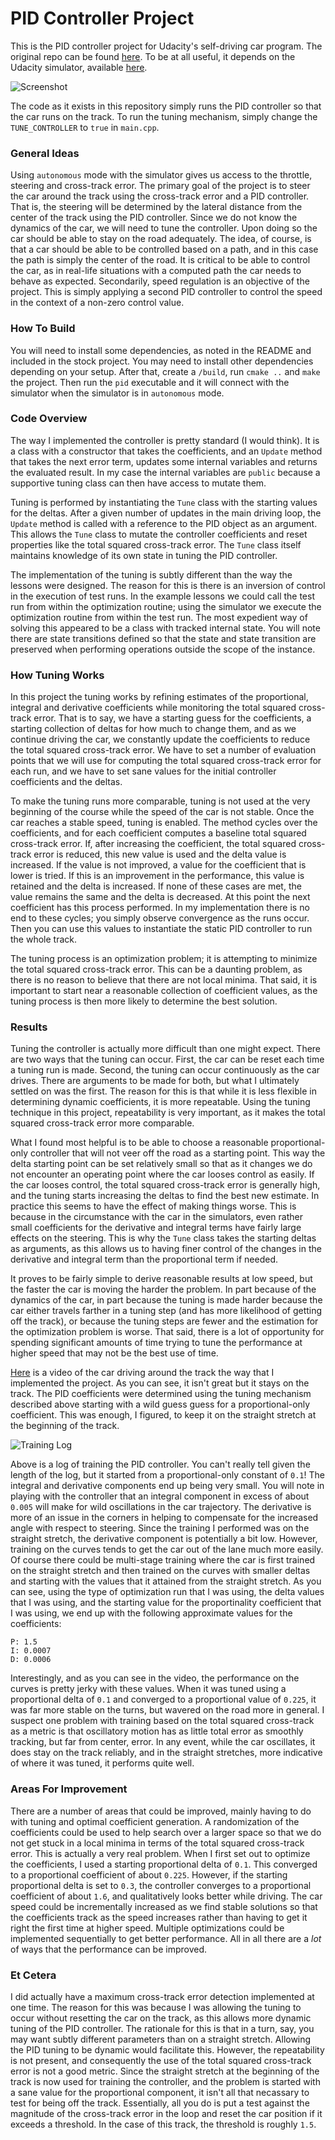 # PID Controller Project

This is the PID controller project for Udacity's self-driving car
program.  The original repo can be found 
[here](https://github.com/udacity/CarND-PID-Control-Project). To 
be at all useful, it depends on the Udacity simulator, available 
[here](https://github.com/udacity/CarND-PID-Control-Project/releases).  

![Screenshot](images/ScreenShot.png)

The code as it exists in this repository simply runs the PID
controller so that the car runs on the track.  To run the 
tuning mechanism, simply change the `TUNE_CONTROLLER` to `true` in 
`main.cpp`.



### General Ideas

Using `autonomous` mode with the simulator gives us access to 
the throttle, steering and cross-track error.  The primary goal
of the project is to steer the car around the track using the 
cross-track error and a PID controller.  That is, the steering 
will be determined by the lateral distance from the center
of the track using the PID controller.  Since we do not know
the dynamics of the car, we will need to tune the controller.  Upon doing
so the car should be able to stay on the road adequately.  The
idea, of course, is that a car should be able to be controlled
based on a path, and in this case the path is simply the center of
the road.  It is critical to be able to control the car, as in
real-life situations with a computed path the car needs to behave
as expected.  Secondarily, speed regulation is an objective of 
the project.  This is simply applying a second PID controller
to control the speed in the context of a non-zero control value.



### How To Build

You will need to install some dependencies, as noted in the README 
and included in the stock project.  You may need to install other dependencies 
depending on your setup.  After that, create a `/build`, run `cmake ..` 
and `make` the project.  Then run the `pid` executable 
and it will connect with the simulator when the simulator is in 
`autonomous` mode.



### Code Overview

The way I implemented the controller is pretty standard (I would
think).  It is a class with a constructor that takes the 
coefficients, and an `Update` method that takes the next error
term, updates some internal variables and returns the 
evaluated result.  In my case the internal variables are `public`
because a supportive tuning class can then have access to mutate
them.

Tuning is performed by instantiating the `Tune` class with the 
starting values for the deltas.  After a given number of updates
in the main driving loop, the `Update` method is called with a
reference to the PID object as an argument.  This allows the 
`Tune` class to mutate the controller coefficients and reset
properties like the total squared cross-track error.  The `Tune`
class itself maintains knowledge of its own state in tuning the
PID controller.  

The implementation of the tuning is subtly different than the
way the lessons were designed.  The reason for this is there is
an inversion of control in the execution of test runs. In the 
example lessons we could call the test run from within the
optimization routine; using the simulator we execute the 
optimization routine from within the test run.  The most 
expedient way of solving this appeared to be a class with tracked
internal state.  You will note there are state transitions
defined so that the state and state transition are preserved
when performing operations outside the scope of the instance.



### How Tuning Works

In this project the tuning works by refining estimates of the proportional,
integral and derivative coefficients while monitoring the total squared 
cross-track error.  That is to say, we have a starting guess for the
coefficients, a starting collection of deltas for how much to change them,
and as we continue driving the car, we constantly update the coefficients
to reduce the total squared cross-track error.  We have to set a number
of evaluation points that we will use for computing the total squared
cross-track error for each run, and we have to set sane values for the 
initial controller coefficients and the deltas.  

To make the tuning runs more comparable, tuning is not used at the 
very beginning of the course while the speed of the car is not 
stable.  Once the car reaches a stable speed, tuning is enabled.  The
method cycles over the coefficients, and for each coefficient computes
a baseline total squared cross-track error.  If, after increasing the 
coefficient, the total squared cross-track error is reduced, this new value
is used and the delta value is increased.  If the value is not improved,
a value for the coefficient that is lower is tried.  If this is an 
improvement in the performance, this value is retained and the delta is 
increased.  If none of these cases are met, the value remains the same 
and the delta is decreased.  At this point the next coefficient has this
process performed.  In my implementation there is no end to these cycles;
you simply observe convergence as the runs occur.  Then you can use
this values to instantiate the static PID controller to run the whole
track.

The tuning process is an optimization problem; it is 
attempting to minimize the total squared cross-track error.  This can 
be a daunting problem, as there is no reason to believe that there are 
not local minima.  That said, it is important to start near a reasonable
collection of coefficient values, as the tuning process is then
more likely to determine the best solution.



### Results

Tuning the controller is actually more difficult than one
might expect. There are two ways that the tuning can occur.  First,
the car can be reset each time a tuning run is made.  Second, 
the tuning can occur continuously as the car drives.  There are
arguments to be made for both, but what I ultimately settled on
was the first.  The reason for this is that while it is less
flexible in determining dynamic coefficients, it is more 
repeatable.  Using the tuning technique in this project, 
repeatability is very important, as it makes the total squared
cross-track error more comparable.

What I found most helpful is to be able to choose a reasonable 
proportional-only controller that will not veer off the road as a 
starting point.  This way the delta starting point can be set relatively
small so that as it changes we do not encounter an operating point
where the car looses control as easily.  If the car looses control, 
the total squared cross-track error is generally high, and the tuning
starts increasing the deltas to find the best new estimate.  In 
practice this seems to have the effect of making things worse.  This
is because in the circumstance with the car in the simulators, even
rather small coefficients for the derivative and integral terms 
have fairly large effects on the steering.  This is why the `Tune`
class takes the starting deltas as arguments, as this allows us to
having finer control of the changes in the derivative and integral
term than the proportional term if needed.

It proves to be fairly simple to derive reasonable results at low
speed, but the faster the car is moving the harder the problem.  In
part because of the dynamics of the car, in part because the tuning
is made harder because the car either travels farther in a tuning 
step (and has more likelihood of getting off the track), or because
the tuning steps are fewer and the estimation for the optimization
problem is worse.  That said, there is a lot of opportunity for 
spending significant amounts of time trying to tune the performance 
at higher speed that may not be the best use of time.

[Here](https://youtu.be/f0BUGRaUlqM) is a video of the car driving around the track the way
that I implemented the project.  As you can see, it isn't great 
but it stays on the track.  The PID coefficients were determined
using the tuning mechanism described above starting with a wild guess
guess for a proportional-only coefficient.  This was enough, I 
figured, to keep it on the straight stretch at the beginning of the
track.

![Training Log](images/TrainingLog.png)

Above is a log of training the PID controller.  You can't really 
tell given the length of the log, but it started from a 
proportional-only constant of `0.1`!  The integral and 
derivative components end up being very small.  You will note in
playing with the controller that an integral component in 
excess of about `0.005` will make for wild oscillations
in the car trajectory.  The derivative is more of an issue
in the corners in helping to compensate for the increased
angle with respect to steering.  Since the training I performed
was on the straight stretch, the derivative component is potentially
a bit low.  However, training on the curves tends to get 
the car out of the lane much more easily.  Of course
there could be multi-stage training where the car is first
trained on the straight stretch and then trained on the
curves with smaller deltas and starting with the values that 
it attained from the straight stretch.  As you can see, using 
the type of optimization run that I was using, the delta values
that I was using, and the starting value for the proportinality
coefficient that I was using, we end up with the following 
approximate values for the coefficients:

```
P: 1.5
I: 0.0007
D: 0.0006
```

Interestingly, and as you can see in the video, the performance
on the curves is pretty jerky with these values.  When it was tuned
using a proportional delta of `0.1` and converged to a proportional
value of `0.225`, it was far more stable on the turns, but wavered on
the road more in general.  I suspect one problem with training
based on the total squared cross-track as a metric is that oscillatory
motion has as little total error as smoothly tracking, but far from
center, error.  In any event, while the car oscillates, it does stay
on the track reliably, and in the straight stretches, more indicative
of where it was tuned, it performs quite well.



### Areas For Improvement

There are a number of areas that could be improved, mainly having
to do with tuning and optimal coefficient generation.  A randomization
of the coefficients could be used to help search over a larger 
space so that we do not get stuck in a local minima in terms of the 
total squared cross-track error.  This is actually a very real
problem.  When I first set out to optimize the coefficients, I used 
a starting proportional delta of `0.1`.  This converged to a proportional
coefficient of about `0.225`.  However, if the starting proportional
delta is set to `0.3`, the controller converges to a proportional
coefficient of about `1.6`, and qualitatively looks better while 
driving.  The car speed could be incrementally increased as 
we find stable solutions so that the coefficients track as the speed
increases rather than having to get it right the first time at higher
speed. Multiple optimizations could be implemented sequentially to get
better performance.  All in all there are a *lot* of ways that the 
performance can be improved.



### Et Cetera

I did actually have a maximum cross-track error detection implemented at one 
time.  The reason for this was because I was allowing the tuning to occur
without resetting the car on the track, as this allows more dynamic 
tuning of the PID controller.  The rationale for this is that in a turn,
say, you may want subtly different parameters than on a straight 
stretch.  Allowing the PID tuning to be dynamic would facilitate this.  However,
the repeatability is not present, and consequently the use of the total squared
cross-track error is not a good metric.  Since the straight stretch at the 
beginning of the track is now used for training the controller, and the
problem is started with a sane value for the proportional component, 
it isn't all that necassary to test for being off the track.  Essentially,
all you do is put a test against the magnitude of the cross-track error in
the loop and reset the car position if it exceeds a threshold.  In the case of 
this track, the threshold is roughly `1.5`.

